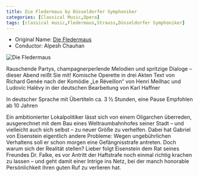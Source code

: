 ```yaml
---
title: Die Fledermaus by Düsseldorfer Symphoniker
categories: [Classical Music,Opera]
tags: [classical music,Fledermaus,Strauss,Düsseldorfer Symphoniker]
---
```


- Original Name: [Die Fledermaus](https://www.operamrhein.de/spielplan/kalender/duesseldorf/die-fledermaus/2783/)
- Conductor: Alpesh Chauhan

![Die Fledermaus](fledermaus.png)


Rauschende Partys, champagnerperlende Melodien und spritzige Dialoge – dieser Abend reißt Sie mit!
Komische Operette in drei Akten
Text von Richard Genée nach der Komödie „Le Réveillon“ von Henri Meilhac und Ludovic Halévy in der deutschen Bearbeitung von Karl Haffner

In deutscher Sprache mit Übertiteln
ca. 3 ½ Stunden, eine Pause
Empfohlen ab 10 Jahren

Ein ambitionierter Lokalpolitiker lässt sich von einem Oligarchen überreden, ausgerechnet mit dem Bau eines Weltraumbahnhofes seiner Stadt – und vielleicht auch sich selbst – zu neuer Größe zu verhelfen. Dabei hat Gabriel von Eisenstein eigentlich andere Probleme: Wegen ungebührlichen Verhaltens soll er schon morgen eine Gefängnisstrafe antreten. Doch warum sich der Realität stellen? Lieber folgt Eisenstein dem Rat seines Freundes Dr. Falke, es vor Antritt der Haftstrafe noch einmal richtig krachen zu lassen – und geht damit einer Intrige ins Netz, bei der manch honorable Persönlichkeit ihren guten Ruf zu verlieren hat.

